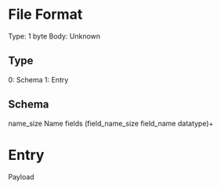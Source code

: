 # File Format
Type: 1 byte 
Body: Unknown

## Type
0: Schema
1: Entry

## Schema
name_size
Name
fields
(field_name_size
field_name 
datatype)+

# Entry
Payload